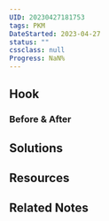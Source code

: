 ```yaml
---
UID: 20230427181753
tags: PKM
DateStarted: 2023-04-27
status: ""
cssclass: null
Progress: NaN%
---
```


## Hook

### Before & After

## Solutions

## Resources

## Related Notes
